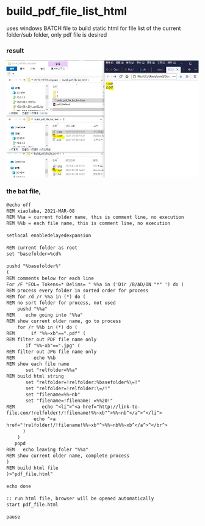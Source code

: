 # build_pdf_file_list_html
uses windows BATCH file to build static html for file list of the current folder/sub folder, only pdf file is desired  

### result
![how_to.JPG](how_to.JPG)

### the bat file,
    @echo off
    REM xiaolaba, 2021-MAR-08
    REM %%a = current folder name, this is comment line, no execution
    REM %%b = each file name, this is comment line, no execution

    setlocal enabledelayedexpansion

    REM current folder as root
    set "basefolder=%cd%                                                        

    pushd "%basefolder%"
    (                                                                           REM comments below for each line
    For /F "EOL= Tokens=* Delims= " %%a in ('Dir /B/AD/ON "*" ') do (           REM process every folder in sorted order for process
    REM for /d /r %%a in (*) do (                                               REM no sort folder for process, not used
        pushd "%%a"       
    REM    echo going into "%%a"                                                REM show current older name, go to process
        for /r %%b in (*) do (
    REM      if "%%~xb"==".pdf" (                                                  REM filter out PDF file name only
           if "%%~xb"==".jpg" (                                                 REM filter out JPG file name only
    REM       echo %%b                                                          REM show each file name
           set "relfolder=%%a"                                                  REM build html string
           set "relfolder=!relfolder:%basefolder%\=!"
           set "relfolder=!relfolder:\=/!"
           set "filename=%%~nb"   
           set "filename=!filename: =%%20!"     
    REM          echo ^<li^>^<a href="http://link-to-file.com/!relfolder!/!filename!%%~xb"^>%%~nb^</a^>^</li^>   
              echo ^<a href="!relfolder!/!filename!%%~xb"^>%%~nb%%~xb^</a^>^</br^>
          )
        )
       popd
    REM   echo leaving foler "%%a"                                              REM show current older name, complete process
    )
    REM build html file
    )>"pdf_file.html"                                                           

    echo done

    :: run html file, browser will be opened automatically
    start pdf_file.html                                                         

    pause

   

